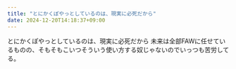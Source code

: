 ```yaml
---
title: "とにかくぽやっとしているのは、現実に必死だから"
date: 2024-12-20T14:18:37+09:00
---
```

とにかくぽやっとしているのは、現実に必死だから
未来は全部FAWに任せているものの、そもそもこいつそういう使い方する奴じゃないのでいっつも苦労してる。
